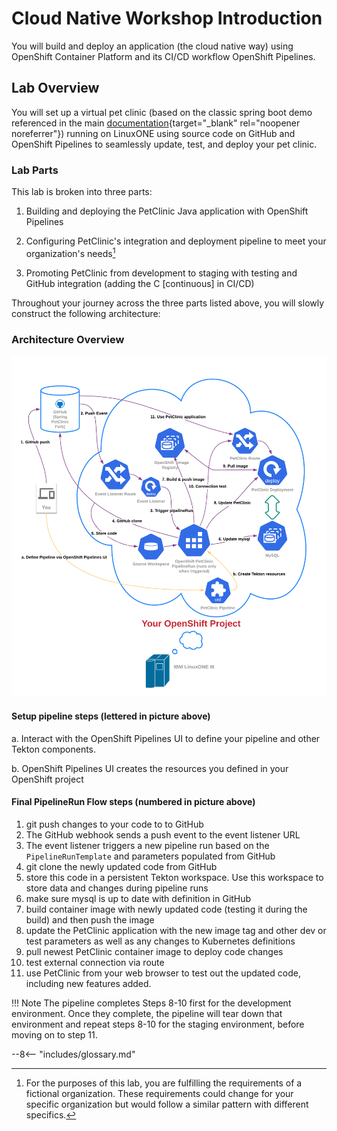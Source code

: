 # Cloud Native Workshop Introduction
You will build and deploy an application (the cloud native way) using OpenShift Container Platform and its CI/CD workflow OpenShift Pipelines.

## Lab Overview
You will set up a virtual pet clinic (based on the classic spring boot demo referenced in the main [documentation](https://projects.spring.io/spring-petclinic/){target="_blank" rel="noopener noreferrer"}) running on LinuxONE using source code on GitHub and OpenShift Pipelines to seamlessly update, test, and deploy your pet clinic.

### Lab Parts
This lab is broken into three parts:

1. Building and deploying the PetClinic Java application with OpenShift Pipelines

2. Configuring PetClinic's integration and deployment pipeline to meet your organization's needs[^1]

3. Promoting PetClinic from development to staging with testing and GitHub integration (adding the C [continuous] in CI/CD)

Throughout your journey across the three parts listed above, you will slowly construct the following architecture:

### Architecture Overview

![Cloud Native Workshop Architecture Overview](images/IntroSection/CloudNativeArchitectureDiagram.png)

#### Setup pipeline steps (lettered in picture above)

a. Interact with the OpenShift Pipelines UI to define your pipeline and other Tekton components.

b. OpenShift Pipelines UI creates the resources you defined in your OpenShift project

#### Final PipelineRun Flow steps (numbered in picture above)

1. git push changes to your code to to GitHub
2. The GitHub webhook sends a push event to the event listener URL
3. The event listener triggers a new pipeline run based on the `PipelineRunTemplate` and parameters populated from GitHub
4. git clone the newly updated code from GitHub
5. store this code in a persistent Tekton workspace. Use this workspace to store data and changes during pipeline runs
6. make sure mysql is up to date with definition in GitHub
7. build container image with newly updated code (testing it during the build) and then push the image
8. update the PetClinic application with the new image tag and other dev or test parameters as well as any changes to Kubernetes definitions
9. pull newest PetClinic container image to deploy code changes
10. test external connection via route
11. use PetClinic from your web browser to test out the updated code, including new features added.

!!! Note
    The pipeline completes Steps 8-10 first for the development environment. Once they complete, the pipeline will tear down that environment and repeat steps 8-10 for the staging environment, before moving on to step 11.

[^1]: For the purposes of this lab, you are fulfilling the requirements of a fictional organization. These requirements could change for your specific organization but would follow a similar pattern with different specifics.

--8<-- "includes/glossary.md"